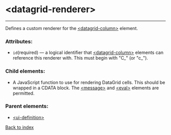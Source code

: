 # \<datagrid-renderer>

---

Defines a custom renderer for the [\<datagrid-column>](./datagrid-column.md) element.

### Attributes:
* `id`(required) &mdash; a logical identifier that [\<datagrid-column>](./datagrid-column.md) elements can reference this renderer with. This must begin with "C_" (or "c_").

### Child elements:
* A JavaScript function to use for rendering DataGrid cells. This should be wrapped in a CDATA block. The [\<message>](./message.md) and [\<eval>](./eval.md) elements are permitted.

### Parent elements:
* [\<ui-definition>](./ui-definition.md)

[Back to index](./README.md)
